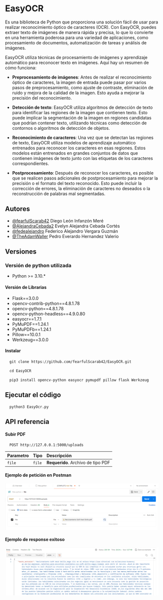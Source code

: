 
# EasyOCR

Es una biblioteca de Python que proporciona una solución fácil de usar para realizar reconocimiento óptico de caracteres (OCR). Con EasyOCR, puedes extraer texto de imágenes de manera rápida y precisa, lo que lo convierte en una herramienta poderosa para una variedad de aplicaciones, como procesamiento de documentos, automatización de tareas y análisis de imágenes.

EasyOCR utiliza técnicas de procesamiento de imágenes y aprendizaje automático para reconocer texto en imágenes. Aquí hay un resumen de cómo funciona:

- **Preprocesamiento de imágenes**: Antes de realizar el reconocimiento óptico de caracteres, la imagen de entrada puede pasar por varios pasos de preprocesamiento, como ajuste de contraste, eliminación de ruido y mejora de la calidad de la imagen. Esto ayuda a mejorar la precisión del reconocimiento.

- **Detección de texto**: EasyOCR utiliza algoritmos de detección de texto para identificar las regiones de la imagen que contienen texto. Esto puede implicar la segmentación de la imagen en regiones candidatas que podrían contener texto, utilizando técnicas como detección de contornos o algoritmos de detección de objetos.

- **Reconocimiento de caracteres**: Una vez que se detectan las regiones de texto, EasyOCR utiliza modelos de aprendizaje automático entrenados para reconocer los caracteres en esas regiones. Estos modelos están entrenados en grandes conjuntos de datos que contienen imágenes de texto junto con las etiquetas de los caracteres correspondientes.

- **Postprocesamiento**: Después de reconocer los caracteres, es posible que se realicen pasos adicionales de postprocesamiento para mejorar la precisión o el formato del texto reconocido. Esto puede incluir la corrección de errores, la eliminación de caracteres no deseados o la reconstrucción de palabras mal segmentadas.

## Autores

- [@fearfulScarab42](https://www.github.com/fearfulScarab42) Diego León Infanzón Meré
- [@AlejandraCebada2](https://www.github.com/AlejandraCebada2) Evelyn Alejandra Cebada Cortés
- [@fedealejandro](https://www.github.com/fedealejandro) Federico Alejandro Vergara Guzmán
- [@TheAdamWaller](https://www.github.com/TheAdamWaller) Pedro Everardo Hernandez Valerio


## Versiones

### Versión de python utilizada

- Python >= 3.10.*

#### Versión de Librarias

- Flask==3.0.0
- opencv-contrib-python==4.8.1.78
- opencv-python==4.8.1.78
- opencv-python-headless==4.9.0.80
- easyocr==1.7.1
- PyMuPDF==1.24.1
- PyMuPDFb==1.24.1
- Pillow==10.0.1
- Werkzeug==3.0.0


#### Instalar
```
  git clone https://github.com/fearfulScarab42/EasyOCR.git
```

```
  cd EasyOCR
```

```
  pip3 install opencv-python easyocr pymupdf pillow flask Werkzeug
```
## Ejecutar el código


```
  python3 EasyOcr.py
```
## API referencia

#### Subir PDF

```http
  POST http://127.0.0.1:5000/uploads
```

| Parametro | Tipo     | Descripción                |
| :-------- | :------- | :------------------------- |
| `file` | `file` | **Requerido**. Archivo de tipo PDF |

#### Ejemplo de petición en Postman


![Logo](https://raw.githubusercontent.com/fearfulScarab42/EasyOCR/main/Postman.png)

#### Ejemplo de response exitoso


![Logo](https://raw.githubusercontent.com/fearfulScarab42/EasyOCR/main/response.png)

